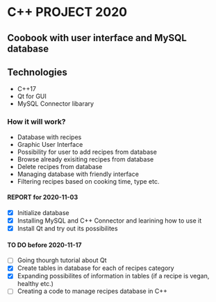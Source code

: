 # C++ PROJECT 2020

## Coobook with user interface and MySQL database

## Technologies

* C++17
* Qt for GUI
* MySQL Connector libarary


### How it will work?

* Database with recipes
* Graphic User Interface
* Possibility for user to add recipes from database
* Browse already exisiting recipes from database
* Delete recipes from database
* Managing database with friendly interface
* Filtering recipes based on cooking time, type etc.

#### REPORT for 2020-11-03

- [x] Initialize database
- [x] Installing MySQL and C++ Connector and learining how to use it
- [x] Install Qt and try out its possibilites

#### TO DO before 2020-11-17

- [ ] Going thourgh tutorial about Qt
- [x] Create tables in database for each of recipes category
- [x] Expanding possibilites of information in tables (if a recipe is vegan, healthy etc.)
- [ ] Creating a code to manage recipes database in C++
